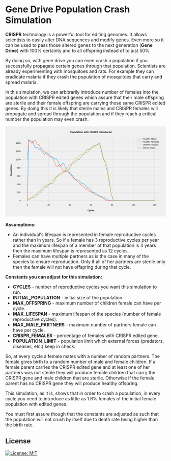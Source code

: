 # Gene Drive Population Crash Simulation

**CRISPR** technology is a powerful tool for editing genomes.
It allows scientists to easily alter DNA sequences and modify genes.
Even more so it can be used to pass those altered genes to the next
generation (**Gene Drive**) with 100% certainty and to all offspring instead of
to just 50%.

By doing so, with gene drive you can even crash a population if you
successfully propagate certain genes through that population. Scientists are
already experimenting with mosquitoes and rats. For example they can eradicate
malaria if they crash the population of mosquitoes that carry and spread malaria.

In this simulation, we can arbitrarily introduce number of females into the population
with CRISPR edited genes which assure that their male offspring are sterile
and their female offspring are carrying those same CRISPR edited genes.
By doing this it is likely that sterile males and CRISPR females will propagate and
spread through the population and if they reach a critical number the population may
even crash.

![Population Crash](/crash.png?raw=true "Population Crash")

**Assumptions:**
* An individual's lifespan is represented in female reproductive cycles rather than in years.
So if a female has 3 reproductive cycles per year and the maximum lifespan
of a member of that population is 4 years then the maximum lifespan is represented as 12 cycles.
* Females can have multiple partners as is the case in many of the species to ensure reproduction. Only if all of her partners are sterile only then the female will not have offspring during that cycle.

**Constants you can adjust for this simulation:**
* **CYCLES** - number of reproductive cycles you want this simulation to run.
* **INITIAL_POPULATION** - initial size of the population.
* **MAX_OFFSPRING** - maximum number of children female can have per cycle.
* **MAX_LIFESPAN** - maximum lifespan of the species (number of female reproductive cycles).
* **MAX_MALE_PARTNERS** - maximum number of partners female can have per cycle.
* **CRISPR_FEMALES** - percentage of females with CRISPR edited gene.
* **POPULATION_LIMIT** - population limit which external forces (predators, diseases, etc.) keep in check.

So, at every cycle a female mates with a number of random partners. The female gives birth to a random number of male and female children. If a female parent carries the CRISPR edited gene
and at least one of her partners was not sterile they will produce female children that carry the
CRISPR gene and male children that are sterile. Otherwise if the female parent has no CRISPR gene they will produce healthy offspring.

This simulation, as it is, shows that in order to crash a population, in every cycle you need to introduce as little as 1.6% females of the initial female population with edited genes.

You must first assure though that the constants are adjusted as such that the population will not crush by itself due to death rate being higher than the birth rate.

## License

[![License: MIT](https://img.shields.io/badge/License-MIT-yellow.svg)](/LICENSE "License: MIT")